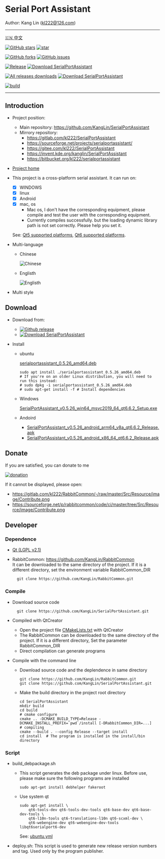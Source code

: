# Serial Port Assistant

Author: Kang Lin (kl222@126.com)

--------------------------------

[:cn: 中文](README_zh_CN.md)

[![GitHub stars](https://img.shields.io/github/stars/KangLin/SerialPortAssistant?label=Github%20stars)](https://star-history.com/#KangLin/SerialPortAssistant&Date)
[![star](https://gitee.com/kl222/SerialPortAssistant/badge/star.svg?theme=dark)](https://gitee.com/kl222/SerialPortAssistant/stargazers)

[![GitHub forks](https://img.shields.io/github/forks/KangLin/SerialPortAssistant)](https://github.com/KangLin/SerialPortAssistant/forks)
[![GitHub issues](https://img.shields.io/github/issues/KangLin/SerialPortAssistant)](https://github.com/KangLin/SerialPortAssistant/issues)

[![Release](https://img.shields.io/github/release/KangLin/SerialPortAssistant?label=Github%20release)](https://github.com/KangLin/SerialPortAssistant/releases/latest)
[![Download SerialPortAssistant](https://a.fsdn.com/con/app/sf-download-button)](https://sourceforge.net/projects/serialportassistant/files/latest/download)

[![All releases downloads](https://img.shields.io/github/downloads/KangLin/SerialPortAssistant/total?label=Github%20downloads)](http://gra.caldis.me/?user=KangLin&repo=SerialPortAssistant)
[![Download SerialPortAssistant](https://img.shields.io/sourceforge/dt/serialportassistant.svg?label=Sourceforge%20downloads)](https://sourceforge.net/projects/serialportassistant/files/latest/download)

[![build](https://github.com/KangLin/SerialPortAssistant/actions/workflows/build.yml/badge.svg)](https://github.com/KangLin/SerialPortAssistant/actions/workflows/build.yml)

--------------------------------

## Introduction
- Project position:
  + Main repository: https://github.com/KangLin/SerialPortAssistant
  + Mirrory repository:
    - https://gitlab.com/kl222/SerialPortAssistant
    - https://sourceforge.net/projects/serialportassistant/
    - https://gitee.com/kl222/SerialPortAssistant
    - https://invent.kde.org/kanglin/SerialPortAssistant
    - https://bitbucket.org/kl222/serialportassistant
- [Project home](http://kanglin.github.io/SerialPortAssistant)
- This project is a cross-platform serial assistant.
  It can run on:
  + [x] WINDOWS
  + [x] linux
  + [x] Android
  + [x] mac, os  
    - Mac os, I don't have the corresponding equipment,
    please compile and test the user with the corresponding equipment.
    - Currently compiles successfully.
    but the loading dynamic library path is not set correctly.
    Please help you set it.
    
  See: [Qt5 supported platforms](https://doc.qt.io/qt-5/supported-platforms.html), [Qt6 supported platforms](https://doc.qt.io/qt-6/supported-platforms.html).
- Multi-language
  + Chinese
  
    ![Chinese](Docs/ui-zh.jpg)

  + Englisth

    ![Englisth](Docs/ui-en.jpg)

- Multi style

## Download

- Download from:
  - [![Github release](https://img.shields.io/github/release/KangLin/SerialPortAssistant?label=Github%20release)](https://github.com/KangLin/SerialPortAssistant/releases/latest)
  - [![Download SerialPortAssistant](https://a.fsdn.com/con/app/sf-download-button)](https://sourceforge.net/projects/serialportassistant/files/latest/download)

- Install
  - ubuntu
  
    [serialportassistant_0.5.26_amd64.deb](https://github.com/KangLin/SerialPortAssistant/releases/download/v0.5.26/serialportassistant_0.5.26_amd64.deb)

        sudo apt install ./serialportassistant_0.5.26_amd64.deb
        # If you're on an older Linux distribution, you will need to run this instead:         
        # sudo dpkg -i serialportassistant_0.5.26_amd64.deb
        # sudo apt-get install -f # Install dependencies

  - Windows

    [SerialPortAssistant_v0.5.26_win64_msvc2019_64_qt6.6.2_Setup.exe](https://github.com/KangLin/SerialPortAssistant/releases/download/v0.5.26/SerialPortAssistant_v0.5.26_win64_msvc2019_64_qt6.6.2_Setup.exe)
    
  - Andoird
    - [SerialPortAssistant_v0.5.26_android_arm64_v8a_qt6.6.2_Release.apk](https://github.com/KangLin/SerialPortAssistant/releases/download/v0.5.26/SerialPortAssistant_v0.5.26_android_arm64_v8a_qt6.6.2_Release.apk)
    - [SerialPortAssistant_v0.5.26_android_x86_64_qt6.6.2_Release.apk](https://github.com/KangLin/SerialPortAssistant/releases/download/v0.5.26/SerialPortAssistant_v0.5.26_android_x86_64_qt6.6.2_Release.apk)

## Donate

If you are satisfied, you can donate to me

[![donation](https://github.com/KangLin/RabbitCommon/raw/master/Src/Resource/image/Contribute.png "donation")](https://github.com/KangLin/RabbitCommon/raw/master/Src/Resource/image/Contribute.png "donation") 

If it cannot be displayed, please open:
- https://gitlab.com/kl222/RabbitCommon/-/raw/master/Src/Resource/image/Contribute.png
- https://sourceforge.net/p/rabbitcommon/code/ci/master/tree/Src/Resource/image/Contribute.png

## Developer  
### Dependence  

+ [Qt (LGPL v2.1)](http://qt.io/)
+ RabbitCommon: https://github.com/KangLin/RabbitCommon  
  It can be downloaded to the same directory of the project.
  If it is a different directory, set the environment variable RabbitCommon_DIR 

        git clone https://github.com/KangLin/RabbitCommon.git

### Compile  
  
- Download source code

        git clone https://github.com/KangLin/SerialPortAssistant.git

- Compiled with QtCreator
  + Open the project file [CMakeLists.txt](CMakeLists.txt) with QtCreator
  + The RabbitCommon can be downloaded to the same directory of the project.
    If it is a different directory, Set the parameter RabbitCommon_DIR
  + Direct compilation can generate programs
- Compile with the command line
  + Download source code and the deplendence in same directory
  
        git clone https://github.com/KangLin/RabbitCommon.git
        git clone https://github.com/KangLin/SerialPortAssistant.git

  + Make the build directory in the project root directory

        cd SerialPortAssistant
        mkdir build
        cd build
        # cmake configure
        cmake .. -DCMAKE_BUILD_TYPE=Release -DCMAKE_INSTALL_PREFIX=`pwd`/install [-DRabbitCommon_DIR=...]
        # compiling
        cmake --build . --config Release --target install
        cd install  # The program is installed in the install/bin directory

### Script

- build_debpackage.sh
  + This script generates the deb package under linux.
    Before use, please make sure the following programs are installed
  
        sudo apt-get install debhelper fakeroot 
    
  + Use system qt

        sudo apt-get install \
            qt6-tools-dev qt6-tools-dev-tools qt6-base-dev qt6-base-dev-tools \
            qt6-l10n-tools qt6-translations-l10n qt6-scxml-dev \
            qt6-webengine-dev qt6-webengine-dev-tools libqt6serialport6-dev

    See: [ubuntu.yml](.github/workflows/ubuntu.yml)

- deploy.sh: This script is used to generate new release version numbers and tag.
  Used only by the program publisher.
